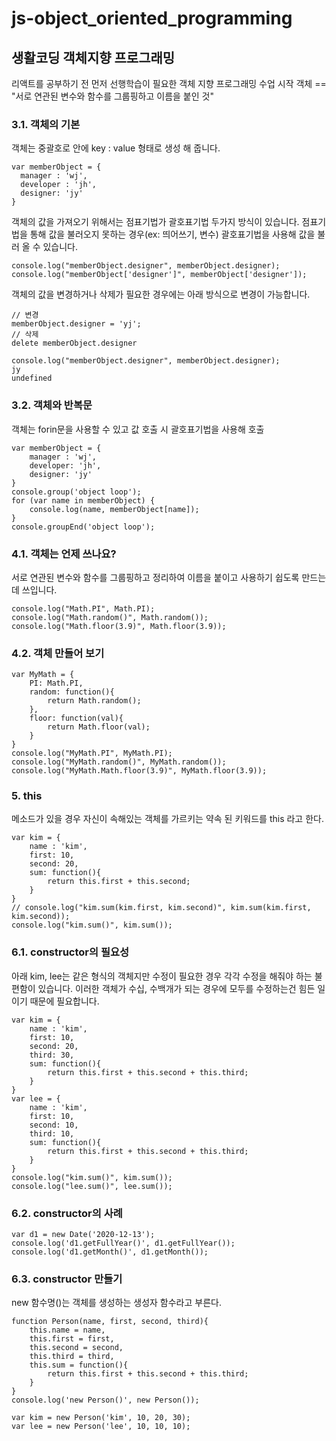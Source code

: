# js-object_oriented_programming

## 생활코딩 객체지향 프로그래밍
리액트를 공부하기 전 먼저 선행학습이 필요한 객체 지향 프로그래밍 수업 시작
객체 == "서로 연관된 변수와 함수를 그룹핑하고 이름을 붙인 것"

### 3.1. 객체의 기본
객체는 중괄호로 안에 key : value 형태로 생성 해 줍니다.
```
var memberObject = {
  manager : 'wj',
  developer : 'jh',
  designer: 'jy'
}
```   
객체의 값을 가져오기 위해서는 점표기법가 괄호표기법 두가지 방식이 있습니다.
점표기법을 통해 값을 불러오지 못하는 경우(ex: 띄어쓰기, 변수) 괄호표기법을 사용해 값을 불러 올 수 있습니다.
```
console.log("memberObject.designer", memberObject.designer);
console.log("memberObject['designer']", memberObject['designer']);
```
객체의 값을 변경하거나 삭제가 필요한 경우에는 아래 방식으로 변경이 가능합니다.
```
// 변경
memberObject.designer = 'yj';
// 삭제
delete memberObject.designer

console.log("memberObject.designer", memberObject.designer);
jy
undefined
```

### 3.2. 객체와 반복문
객체는 forin문을 사용할 수 있고 값 호출 시 괄호표기법을 사용해 호출
```
var memberObject = {
    manager : 'wj',
    developer: 'jh',
    designer: 'jy'
}
console.group('object loop');
for (var name in memberObject) {
    console.log(name, memberObject[name]);
}
console.groupEnd('object loop');
```

### 4.1. 객체는 언제 쓰나요?
서로 연관된 변수와 함수를 그룹핑하고 정리하여 이름을 붙이고 사용하기 쉽도록 만드는데 쓰입니다.
```
console.log("Math.PI", Math.PI);
console.log("Math.random()", Math.random());
console.log("Math.floor(3.9)", Math.floor(3.9));
```

### 4.2. 객체 만들어 보기
```
var MyMath = {
    PI: Math.PI,
    random: function(){
        return Math.random();
    },
    floor: function(val){
        return Math.floor(val);
    }
}
console.log("MyMath.PI", MyMath.PI);
console.log("MyMath.random()", MyMath.random());
console.log("MyMath.Math.floor(3.9)", MyMath.floor(3.9));
```

### 5. this
메소드가 있을 경우 자신이 속해있는 객체를 가르키는 약속 된 키워드를 this 라고 한다.
```
var kim = {
    name : 'kim',
    first: 10,
    second: 20,
    sum: function(){
        return this.first + this.second;
    }
}
// console.log("kim.sum(kim.first, kim.second)", kim.sum(kim.first, kim.second));
console.log("kim.sum()", kim.sum());
```

### 6.1. constructor의 필요성
아래 kim, lee는 같은 형식의 객체지만 수정이 필요한 경우 각각 수정을 해줘야 하는 불편함이 있습니다.
이러한 객체가 수십, 수백개가 되는 경우에 모두를 수정하는건 힘든 일이기 때문에 필요합니다.
```
var kim = {
    name : 'kim',
    first: 10,
    second: 20,
    third: 30,
    sum: function(){
        return this.first + this.second + this.third;
    }
}
var lee = {
    name : 'kim',
    first: 10,
    second: 10,
    third: 10,
    sum: function(){
        return this.first + this.second + this.third;
    }
}
console.log("kim.sum()", kim.sum()); 
console.log("lee.sum()", lee.sum()); 
```

### 6.2. constructor의 사례
```
var d1 = new Date('2020-12-13');
console.log('d1.getFullYear()', d1.getFullYear());
console.log('d1.getMonth()', d1.getMonth()); 
```

### 6.3. constructor 만들기
new 함수명()는 객체를 생성하는 생성자 함수라고 부른다.
```
function Person(name, first, second, third){
    this.name = name,
    this.first = first,
    this.second = second,
    this.third = third,
    this.sum = function(){
        return this.first + this.second + this.third;
    }
}
console.log('new Person()', new Person());

var kim = new Person('kim', 10, 20, 30);
var lee = new Person('lee', 10, 10, 10);
```